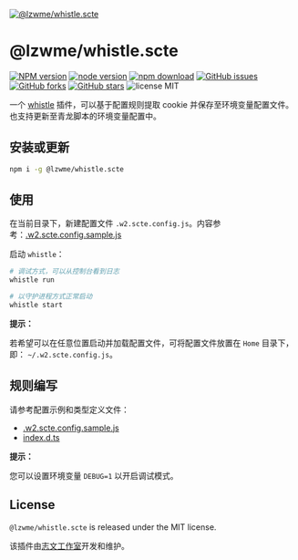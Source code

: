[![@lzwme/whistle.scte](https://nodei.co/npm/@lzwme/whistle.scte.png)][download-url]

@lzwme/whistle.scte
========

[![NPM version][npm-badge]][npm-url]
[![node version][node-badge]][node-url]
[![npm download][download-badge]][download-url]
[![GitHub issues][issues-badge]][issues-url]
[![GitHub forks][forks-badge]][forks-url]
[![GitHub stars][stars-badge]][stars-url]
![license MIT](https://img.shields.io/github/license/lzwme/whistle.save-cookies-to-env)
<!-- [![minzipped size][bundlephobia-badge]][bundlephobia-url] -->

一个 [whistle](https://wproxy.org) 插件，可以基于配置规则提取 cookie 并保存至环境变量配置文件。也支持更新至青龙脚本的环境变量配置中。

## 安装或更新

```bash
npm i -g @lzwme/whistle.scte
```

## 使用

在当前目录下，新建配置文件 `.w2.scte.config.js`。内容参考：[.w2.scte.config.sample.js](./.w2.scte.config.sample.js)

启动 `whistle`：

```bash
# 调试方式，可以从控制台看到日志
whistle run

# 以守护进程方式正常启动
whistle start
```

**提示：**

若希望可以在任意位置启动并加载配置文件，可将配置文件放置在 `Home` 目录下，即： `~/.w2.scte.config.js`。

## 规则编写

请参考配置示例和类型定义文件：

- [.w2.scte.config.sample.js](./.w2.scte.config.sample.js)
- [index.d.ts](./index.d.ts)

**提示：**

您可以设置环境变量 `DEBUG=1` 以开启调试模式。

## License

`@lzwme/whistle.scte` is released under the MIT license.

该插件由[志文工作室](https://lzw.me)开发和维护。


[stars-badge]: https://img.shields.io/github/stars/lzwme/whistle.save-cookies-to-env.svg
[stars-url]: https://github.com/lzwme/whistle.save-cookies-to-env/stargazers
[forks-badge]: https://img.shields.io/github/forks/lzwme/whistle.save-cookies-to-env.svg
[forks-url]: https://github.com/lzwme/whistle.save-cookies-to-env/network
[issues-badge]: https://img.shields.io/github/issues/lzwme/whistle.save-cookies-to-env.svg
[issues-url]: https://github.com/lzwme/whistle.save-cookies-to-env/issues
[npm-badge]: https://img.shields.io/npm/v/@lzwme/whistle.scte.svg?style=flat-square
[npm-url]: https://npmjs.org/package/@lzwme/whistle.scte
[node-badge]: https://img.shields.io/badge/node.js-%3E=_16.15.0-green.svg?style=flat-square
[node-url]: https://nodejs.org/download/
[download-badge]: https://img.shields.io/npm/dm/@lzwme/whistle.scte.svg?style=flat-square
[download-url]: https://npmjs.org/package/@lzwme/whistle.scte
[bundlephobia-url]: https://bundlephobia.com/result?p=@lzwme/whistle.scte@latest
[bundlephobia-badge]: https://badgen.net/bundlephobia/minzip/@lzwme/whistle.scte@latest
